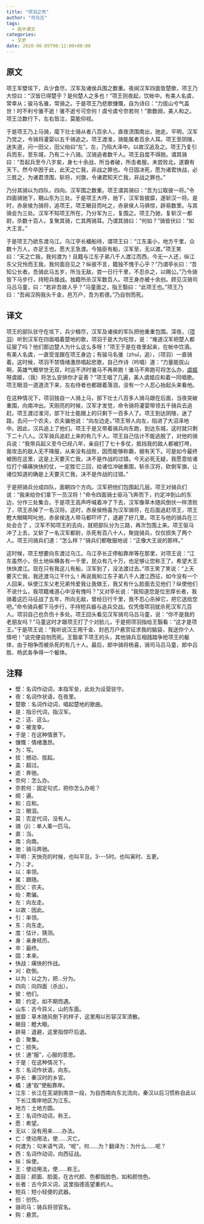 ```yaml
---
title: "项羽之死"
author: "司马迁"
tags:
  - 高中课文
categories: 
  - 文史
date: 2020-06-05T00:12:00+08:00
---
```


## 原文
项王军壁垓下，兵少食尽，汉军及诸侯兵围之数重。夜闻汉军四面皆楚歌，项王乃大惊曰：“汉皆已得楚乎？是何楚人之多也！”项王则夜起，饮帐中。有美人名虞，常幸从；骏马名骓，常骑之。于是项王乃悲歌慷慨，自为诗曰：“力拔山兮气盖世！时不利兮骓不逝！骓不逝兮可奈何！虞兮虞兮奈若何！”歌数阕，美人和之。项王泣数行下，左右皆泣，莫能仰视。

于是项王乃上马骑，麾下壮士骑从者八百余人，直夜溃围南出，驰走。平明，汉军乃觉之，令骑将灌婴以五千骑追之。项王渡淮，骑能属者百余人耳。项王至阴陵，迷失道，问一田父，田父绐曰“左”。左，乃陷大泽中。以故汉追及之。项王乃复引兵而东，至东城，乃有二十八骑。汉骑追者数千人。项王自度不得脱。谓其骑曰：“吾起兵至今八岁矣，身七十余战，所当者破，所击者服，未尝败北，遂霸有天下。然今卒困于此，此天之亡我，非战之罪也。今日固决死，愿为诸君快战，必三胜之，为诸君溃围，斩将，刈旗，令诸君知天亡我，非战之罪也。”

乃分其骑以为四队，四向。汉军围之数重。项王谓其骑曰：“吾为公取彼一将。”令四面骑驰下，期山东为三处。于是项王大呼，驰下，汉军皆披靡，遂斩汉一将。是时，赤泉侯为骑将，追项王，项王瞋目而叱之，赤泉侯人马俱惊，辟易数里。与其骑会为三处。汉军不知项王所在，乃分军为三，复围之。项王乃驰，复斩汉一都尉，杀数十百人，复聚其骑，亡其两骑耳。乃谓其骑曰：“何如？”骑皆伏曰：“如大王言。”

于是项王乃欲东渡乌江。乌江亭长檥船待，谓项王曰：“江东虽小，地方千里，众数十万人，亦足王也。愿大王急渡。今独臣有船，汉军至，无以渡。”项王笑曰：“天之亡我，我何渡为！且籍与江东子弟八千人渡江而西，今无一人还，纵江东父兄怜而王我，我何面目见之？纵彼不言，籍独不愧于心乎？”乃谓亭长曰：“吾知公长者。吾骑此马五岁，所当无敌，尝一日行千里，不忍杀之，以赐公。”乃令骑皆下马步行，持短兵接战。独籍所杀汉军数百人。项王身亦被十余创。顾见汉骑司马吕马童，曰：“若非吾故人乎？”马童面之，指王翳曰：“此项王也。”项王乃曰：“吾闻汉购我头千金，邑万户，吾为若德。”乃自刎而死。

## 译文
项王的部队驻守在垓下，兵少粮尽，汉军及诸侯的军队把他重重包围。深夜，（[项羽](https://so.gushiwen.cn/authorv_ea0c2ce3af6d.aspx)）听到汉军在四面唱着楚地的歌，项羽于是大为吃惊，说：“难道汉军把楚人都征服了吗？他们那边楚人为什么这么多呀！”项王于是在夜里起来，在帐中饮酒。有美人名虞，一直受宠跟在项王身边；有骏马名骓（zhuī，追），（项羽）一直骑着。这时候，项羽不禁情绪激昂唱起悲歌，自己作诗（吟唱）道：“力量能拔山啊，英雄气概举世无双，时运不济时骓马不再奔跑！骓马不奔跑可将怎么办，[虞姬](https://so.gushiwen.cn/authorv_a7564801c428.aspx)呀虞姬，（我）将怎么安排你才妥善？”项王唱了几遍，美人虞姬应和着一同唱歌。项王眼泪一道道流下来，左右侍者也都跟着落泪，没有一个人忍心抬起头来看他。

在这种情况下，项羽独自一人骑上马，部下壮士八百多人骑马跟在后面，当夜突破重围，向南冲出。天刚亮的时候，汉军才发觉，命令骑将灌婴带领五千骑兵去追赶。项王渡过淮河，部下壮士能跟上的只剩下一百多人了。项王到达阴陵，迷了路，去问一个农夫，农夫骗他说：“向左边走。”项王带人向左，陷进了大沼泽地中。因此，汉兵追上了他们。项王于是又带着骑兵向东跑，到达东城，这时就只剩下二十八人。汉军骑兵追赶上来的有几千人。项王自己估计不能逃脱了，对他的骑兵说：“我带兵起义至今已经八年，亲自打了七十多仗，抵挡我的敌人都被打垮，我攻击的敌人无不降服，从来没有战败，因而能够称霸，据有天下。可是如今最终被困在这里，这是上天要灭亡我，决不是作战的过错。今天必死无疑，我愿意给诸位打个痛痛快快的仗，一定胜它三回，给诸位冲破重围，斩杀汉将，砍倒军旗，让诸位知道的确是上天要灭亡我，决不是作战的过错。”

于是把骑兵分成四队，面朝四个方向。汉军把他们包围起几层。项王对骑兵们说：“我来给你们拿下一员汉将！”命令四面骑士驱马飞奔而下，约定冲到山的东边，分作三处集合。于是项王高声呼喊着冲了下去，汉军像草木随风倒伏一样溃败了，项王杀掉了一名汉将。这时，赤泉侯杨喜为汉军骑将，在后面追赶项王，项王瞪大眼睛呵叱他，赤泉侯连人带马都吓坏了，退避了好几里。项王与他的骑兵在三处会合了 。汉军不知项王的去向，就把部队分为三路，再次包围上来。项王驱马冲了上去，又斩了一名汉军都尉，杀死有百八十人，聚拢骑兵，仅仅损失了两个人。项王问骑兵们道：“怎么样？”骑兵们都敬服地说：“正像大王说的那样。”

这时候，项王想要向东渡过乌江。乌江亭长正停船靠岸等在那里，对项王说：“江东虽然小，但土地纵横各有一千里，民众有几十万，也足够让您称王了。希望大王快快渡江。现在只有我这儿有船，汉军到了，没法渡过去。”项王笑了笑说：“上天要灭亡我，我还渡乌江干什么！再说我和江东子弟八千人渡江西征，如今没有一个人回来，纵使江东父老兄弟怜爱我让我做王，我又有什么脸面去见他们？纵使他们不说什么，我项籍难道心中没有愧吗？”又对亭长说：“我知道您是位忠厚长者，我骑着这匹马征战了五年，所向无敌，曾经日行千里，我不忍心杀掉它，把它送给您吧。”命令骑兵都下马步行，手持短兵器与追兵交战。仅凭借项羽就杀死汉军几百人。项羽自己也负伤十多处。项王回头看见汉军骑司马吕马童，说：“你不是我的老朋友吗？”马童这时才跟项王打了个对脸儿，于是把项羽指给王翳看：“这才是项王。”于是项王说：“我听说汉王用千金、封邑万户悬赏征求我的脑袋，我送你个人情吧！”说完便自刎而死。王翳拿下项王的头，其他骑兵互相践踏争抢项王的躯体，由于相争而被杀死的有几十人。最后，郎中骑将杨喜，骑司马吕马童，郎中吕胜、杨武各争得一个躯体。

## 注释
* 壁：名词作动词，本指军垒，此处为设营驻守。
* 夜：名词作状语，在夜里。
* 楚歌：名词作动词，唱起楚地的歌曲。
* 是：指示代词，指汉军。
* 之：这、这么。
* 幸：被宠幸。
* 于是：在这种情景下。
* 慷慨：情绪激昂。
* 为：写。
* 拔：撼动、拔起。
* 盖：超过。
* 逝：奔驰。
* 奈何：怎么办。
* 奈若何：固定句式，把你怎么办呢？
* 阕：遍。
* 和：应和。
* 泣：眼泪。
* 莫：否定代词，没有人。
* 骑（jì）：单人乘一匹马。
* 直：当。
* 南：向南。
* 驰：骑马奔驰。
* 平明：天快亮的时候，也叫平旦。3---5时。也叫寅时、五更。
* 乃：才。
* 以：率领。
* 属：跟随。
* 田父：农夫。
* 绐：欺骗。
* 左：向左走。
* 以故：因此。
* 引：率领。
* 东：向东走。
* 度：估计，猜测。
* 身：亲身经历。
* 卒：最终。
* 固：本来。
* 快战：痛快的作战。
* 刈：砍倒。
* 以为：以之为，把…分为。
* 四向：向四面（杀出）。
* 彼：他们。
* 期：约定，如不期而遇。
* 山东：古今异义，山的东面。
* 披靡：草木随风倒下的样子，这里用以形容汉军溃散。
* 瞋目：瞪大眼。
* 辟易：退避，这里指惊吓后退。
* 会：聚集。
* 亡：损失。
* 伏：通“服”，心服的意思。
* 于是：在这种情况下。
* 东：名词作状语，向东。
* 亭长：秦汉时的乡官。
* 檥：通“舣”使船靠岸。
* 江东：长江在芜湖到南京一段，为自西南向东北流向，秦汉以后习惯称自此以下长江南岸地区为江东。
* 地方：土地方圆。
* 王：名词作动词，称王。
* 愿：希望。
* 无以：没有用来……办法。
* 亡：使动用法，使……灭亡。
* 何渡为：句末语气词，“呢”，何……为？翻译为：为什么……呢？
* 西：名词作动词，向西征战。
* 纵：纵使。
* 王：使动用法，使……称王。
* 面目：颜面、脸面，在古代颜、色都指脸色，如和颜悦色。
* 长者：古今异义词，这里指德高望重的人。
* 短兵：短小轻便的武器。
* 创：创伤。
* 骑司马：骑兵将领官名。
* 购：悬赏。
